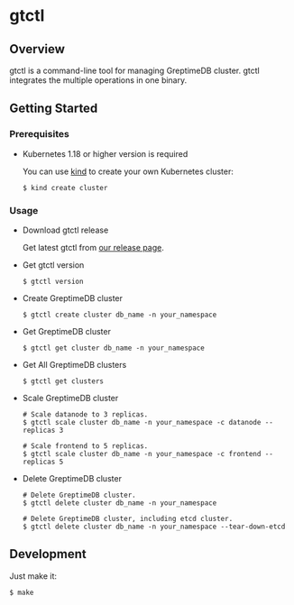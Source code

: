 # gtctl

## Overview

gtctl is a command-line tool for managing GreptimeDB cluster. gtctl integrates the multiple operations in one binary.

## Getting Started

### Prerequisites

- Kubernetes 1.18 or higher version is required

  You can use [kind](https://kind.sigs.k8s.io/) to create your own Kubernetes cluster:

  ```
  $ kind create cluster
  ```
### Usage

- Download gtctl release

  Get latest gtctl from [our release
  page](https://github.com/GreptimeTeam/gtctl/releases).

- Get gtctl version

  ```
  $ gtctl version
  ```

- Create GreptimeDB cluster

  ```
  $ gtctl create cluster db_name -n your_namespace
  ```

- Get GreptimeDB cluster

  ```
  $ gtctl get cluster db_name -n your_namespace
  ```

- Get All GreptimeDB clusters

  ```
  $ gtctl get clusters
  ```

- Scale GreptimeDB cluster

  ```
  # Scale datanode to 3 replicas.
  $ gtctl scale cluster db_name -n your_namespace -c datanode --replicas 3

  # Scale frontend to 5 replicas.
  $ gtctl scale cluster db_name -n your_namespace -c frontend --replicas 5
  ```

- Delete GreptimeDB cluster

  ```
  # Delete GreptimeDB cluster.
  $ gtctl delete cluster db_name -n your_namespace

  # Delete GreptimeDB cluster, including etcd cluster.
  $ gtctl delete cluster db_name -n your_namespace --tear-down-etcd
  ```

## Development

Just make it:

```
$ make
```
